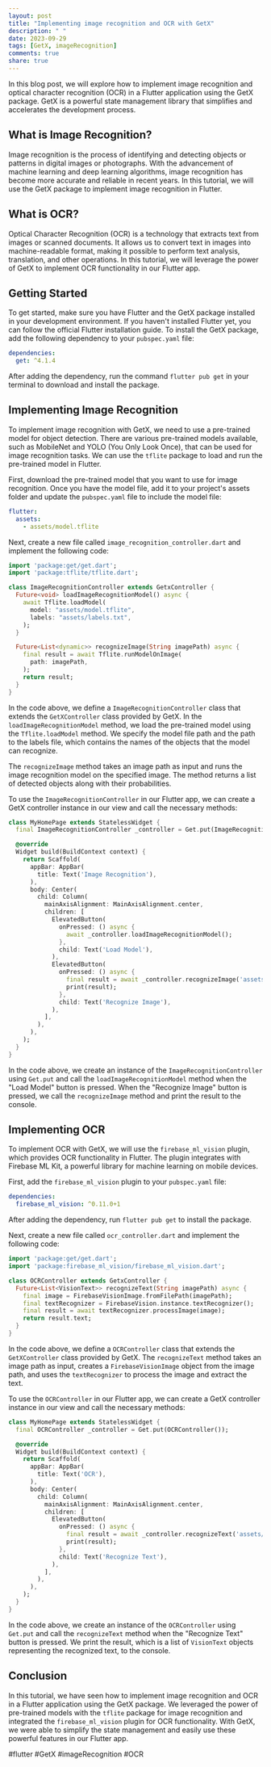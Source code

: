 ```yaml
---
layout: post
title: "Implementing image recognition and OCR with GetX"
description: " "
date: 2023-09-29
tags: [GetX, imageRecognition]
comments: true
share: true
---
```


In this blog post, we will explore how to implement image recognition and optical character recognition (OCR) in a Flutter application using the GetX package. GetX is a powerful state management library that simplifies and accelerates the development process.

## What is Image Recognition?

Image recognition is the process of identifying and detecting objects or patterns in digital images or photographs. With the advancement of machine learning and deep learning algorithms, image recognition has become more accurate and reliable in recent years. In this tutorial, we will use the GetX package to implement image recognition in Flutter.

## What is OCR?

Optical Character Recognition (OCR) is a technology that extracts text from images or scanned documents. It allows us to convert text in images into machine-readable format, making it possible to perform text analysis, translation, and other operations. In this tutorial, we will leverage the power of GetX to implement OCR functionality in our Flutter app.

## Getting Started

To get started, make sure you have Flutter and the GetX package installed in your development environment. If you haven't installed Flutter yet, you can follow the official Flutter installation guide. To install the GetX package, add the following dependency to your `pubspec.yaml` file:

```yaml
dependencies:
  get: ^4.1.4
```

After adding the dependency, run the command `flutter pub get` in your terminal to download and install the package.

## Implementing Image Recognition

To implement image recognition with GetX, we need to use a pre-trained model for object detection. There are various pre-trained models available, such as MobileNet and YOLO (You Only Look Once), that can be used for image recognition tasks. We can use the `tflite` package to load and run the pre-trained model in Flutter.

First, download the pre-trained model that you want to use for image recognition. Once you have the model file, add it to your project's assets folder and update the `pubspec.yaml` file to include the model file:

```yaml
flutter:
  assets:
    - assets/model.tflite
```

Next, create a new file called `image_recognition_controller.dart` and implement the following code:

```dart
import 'package:get/get.dart';
import 'package:tflite/tflite.dart';

class ImageRecognitionController extends GetxController {
  Future<void> loadImageRecognitionModel() async {
    await Tflite.loadModel(
      model: "assets/model.tflite",
      labels: "assets/labels.txt",
    );
  }

  Future<List<dynamic>> recognizeImage(String imagePath) async {
    final result = await Tflite.runModelOnImage(
      path: imagePath,
    );
    return result;
  }
}
```

In the code above, we define a `ImageRecognitionController` class that extends the `GetXController` class provided by GetX. In the `loadImageRecognitionModel` method, we load the pre-trained model using the `Tflite.loadModel` method. We specify the model file path and the path to the labels file, which contains the names of the objects that the model can recognize.

The `recognizeImage` method takes an image path as input and runs the image recognition model on the specified image. The method returns a list of detected objects along with their probabilities.

To use the `ImageRecognitionController` in our Flutter app, we can create a GetX controller instance in our view and call the necessary methods:

```dart
class MyHomePage extends StatelessWidget {
  final ImageRecognitionController _controller = Get.put(ImageRecognitionController());

  @override
  Widget build(BuildContext context) {
    return Scaffold(
      appBar: AppBar(
        title: Text('Image Recognition'),
      ),
      body: Center(
        child: Column(
          mainAxisAlignment: MainAxisAlignment.center,
          children: [
            ElevatedButton(
              onPressed: () async {
                await _controller.loadImageRecognitionModel();
              },
              child: Text('Load Model'),
            ),
            ElevatedButton(
              onPressed: () async {
                final result = await _controller.recognizeImage('assets/image.jpg');
                print(result);
              },
              child: Text('Recognize Image'),
            ),
          ],
        ),
      ),
    );
  }
}
```

In the code above, we create an instance of the `ImageRecognitionController` using `Get.put` and call the `loadImageRecognitionModel` method when the "Load Model" button is pressed. When the "Recognize Image" button is pressed, we call the `recognizeImage` method and print the result to the console.

## Implementing OCR

To implement OCR with GetX, we will use the `firebase_ml_vision` plugin, which provides OCR functionality in Flutter. The plugin integrates with Firebase ML Kit, a powerful library for machine learning on mobile devices.

First, add the `firebase_ml_vision` plugin to your `pubspec.yaml` file:

```yaml
dependencies:
  firebase_ml_vision: ^0.11.0+1
```

After adding the dependency, run `flutter pub get` to install the package.

Next, create a new file called `ocr_controller.dart` and implement the following code:

```dart
import 'package:get/get.dart';
import 'package:firebase_ml_vision/firebase_ml_vision.dart';

class OCRController extends GetxController {
  Future<List<VisionText>> recognizeText(String imagePath) async {
    final image = FirebaseVisionImage.fromFilePath(imagePath);
    final textRecognizer = FirebaseVision.instance.textRecognizer();
    final result = await textRecognizer.processImage(image);
    return result.text;
  }
}
```

In the code above, we define a `OCRController` class that extends the `GetXController` class provided by GetX. The `recognizeText` method takes an image path as input, creates a `FirebaseVisionImage` object from the image path, and uses the `textRecognizer` to process the image and extract the text.

To use the `OCRController` in our Flutter app, we can create a GetX controller instance in our view and call the necessary methods:

```dart
class MyHomePage extends StatelessWidget {
  final OCRController _controller = Get.put(OCRController());

  @override
  Widget build(BuildContext context) {
    return Scaffold(
      appBar: AppBar(
        title: Text('OCR'),
      ),
      body: Center(
        child: Column(
          mainAxisAlignment: MainAxisAlignment.center,
          children: [
            ElevatedButton(
              onPressed: () async {
                final result = await _controller.recognizeText('assets/image.jpg');
                print(result);
              },
              child: Text('Recognize Text'),
            ),
          ],
        ),
      ),
    );
  }
}
```

In the code above, we create an instance of the `OCRController` using `Get.put` and call the `recognizeText` method when the "Recognize Text" button is pressed. We print the result, which is a list of `VisionText` objects representing the recognized text, to the console.

## Conclusion

In this tutorial, we have seen how to implement image recognition and OCR in a Flutter application using the GetX package. We leveraged the power of pre-trained models with the `tflite` package for image recognition and integrated the `firebase_ml_vision` plugin for OCR functionality. With GetX, we were able to simplify the state management and easily use these powerful features in our Flutter app.

#flutter #GetX #imageRecognition #OCR